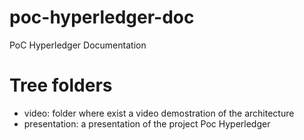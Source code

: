 # poc-hyperledger-doc
PoC Hyperledger Documentation

# Tree folders
- video: folder where exist a video demostration of the architecture
- presentation: a presentation of the project Poc Hyperledger
